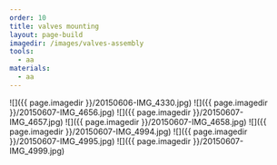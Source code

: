 ```yaml
---
order: 10
title: valves mounting
layout: page-build
imagedir: /images/valves-assembly
tools:
  - aa
materials:
  - aa
---
```


![]({{ page.imagedir }}/20150606-IMG_4330.jpg)
![]({{ page.imagedir }}/20150607-IMG_4656.jpg)
![]({{ page.imagedir }}/20150607-IMG_4657.jpg)
![]({{ page.imagedir }}/20150607-IMG_4658.jpg)
![]({{ page.imagedir }}/20150607-IMG_4994.jpg)
![]({{ page.imagedir }}/20150607-IMG_4995.jpg)
![]({{ page.imagedir }}/20150607-IMG_4999.jpg)
